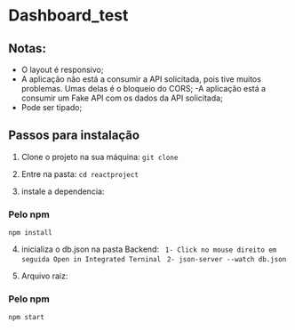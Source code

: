 # Dashboard_test



## Notas:

- O layout é responsivo;
- A aplicação não está a consumir a API solicitada, pois tive muitos problemas. Umas delas é o   bloqueio do CORS;
-A aplicação está a consumir um Fake API com os dados da API solicitada;
- Pode ser tipado;

## Passos para instalação

 1. Clone o projeto na sua máquina:
```git clone ```

2. Entre na pasta:
```cd reactproject```

3. instale a dependencia:

 ### Pelo npm
```npm install```

4. inicializa o db.json na pasta Backend:
``` 1- Click no mouse direito em seguida Open in Integrated Terninal```
``` 2- json-server --watch db.json```

5. Arquivo raiz:

 ### Pelo npm
```npm start```

